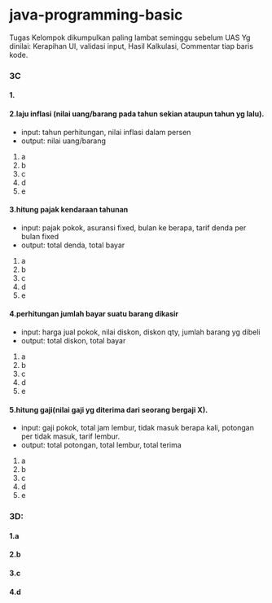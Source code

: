 # java-programming-basic
 Tugas Kelompok dikumpulkan paling lambat seminggu sebelum UAS
Yg dinilai: Kerapihan UI, validasi input, Hasil Kalkulasi, Commentar tiap baris kode.

### 3C

#### 1.

#### 2.laju inflasi (nilai uang/barang pada tahun sekian ataupun tahun yg lalu).
  * input: tahun perhitungan, nilai inflasi dalam persen
  * output: nilai uang/barang

  1. a
  2. b
  3. c
  4. d
  5. e

#### 3.hitung pajak kendaraan tahunan
  * input: pajak pokok, asuransi fixed, bulan ke berapa, tarif denda per bulan fixed
  * output: total denda, total bayar

  1. a
  2. b
  3. c
  4. d
  5. e

#### 4.perhitungan jumlah bayar suatu barang dikasir
  * input: harga jual pokok, nilai diskon, diskon qty, jumlah barang yg dibeli
  * output: total diskon, total bayar

  1. a
  2. b
  3. c
  4. d
  5. e

#### 5.hitung gaji(nilai gaji yg diterima dari seorang bergaji X).
  * input: gaji pokok, total jam lembur, tidak masuk berapa kali, potongan per tidak masuk, tarif lembur.
  * output: total potongan, total lembur, total terima

  1. a
  2. b
  3. c
  4. d
  5. e

### 3D:

#### 1.a

#### 2.b 

#### 3.c

#### 4.d
